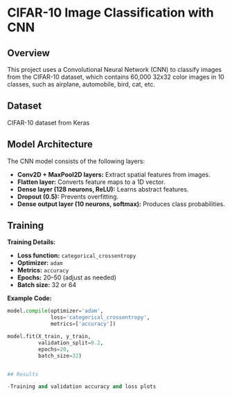 # CIFAR-10 Image Classification with CNN

## Overview
This project uses a Convolutional Neural Network (CNN) to classify images from the CIFAR-10 dataset, which contains 60,000 32x32 color images in 10 classes, such as airplane, automobile, bird, cat, etc.

## Dataset
CIFAR-10 dataset from Keras


## Model Architecture

The CNN model consists of the following layers:

- **Conv2D + MaxPool2D layers:** Extract spatial features from images.  
- **Flatten layer:** Converts feature maps to a 1D vector.  
- **Dense layer (128 neurons, ReLU):** Learns abstract features.  
- **Dropout (0.5):** Prevents overfitting.  
- **Dense output layer (10 neurons, softmax):** Produces class probabilities.

## Training

**Training Details:**

- **Loss function:** `categorical_crossentropy`  
- **Optimizer:** `adam`  
- **Metrics:** `accuracy`  
- **Epochs:** 20–50 (adjust as needed)  
- **Batch size:** 32 or 64  

**Example Code:**

```python
model.compile(optimizer='adam',
              loss='categorical_crossentropy',
              metrics=['accuracy'])

model.fit(X_train, y_train,
          validation_split=0.2,
          epochs=20,
          batch_size=32)


## Results

-Training and validation accuracy and loss plots

